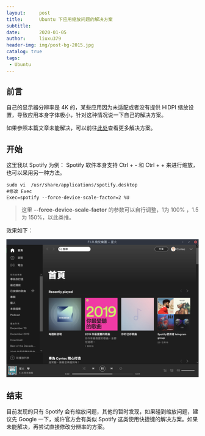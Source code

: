 ```yaml
---
layout:     post
title:      Ubuntu 下应用缩放问题的解决方案
subtitle:   
date:       2020-01-05
author:     liuxu379
header-img: img/post-bg-2015.jpg
catalog: true
tags:
 - Ubuntu
---
```





## 前言
自己的显示器分辨率是 4K 的，某些应用因为未适配或者没有提供 HIDPI 缩放设置，导致应用本身字体极小，针对这种情况说一下自己的解决方案。

如果参照本篇文章未能解决，可以前往[此处](https://wiki.archlinux.org/index.php/HiDPI_(%E7%AE%80%E4%BD%93%E4%B8%AD%E6%96%87))查看更多解决方案。

## 开始
这里我以 Spotify 为例：
Spotify 软件本身支持 Ctrl + - 和 Ctrl + + 来进行缩放，也可以采用另一种方法。
```
sudo vi  /usr/share/applications/spotify.desktop
#修改 Exec
Exec=spotify --force-device-scale-factor=2 %U
```
> 这里 **--force-device-scale-factor** 的参数可以自行调整，1为 100% ，1.5 为 150%，以此类推。

效果如下：

![Spotify](/img/ubuntu-hidpi-1.png?raw=true)


## 结束
目前发现的只有 Spotify 会有缩放问题，其他的暂时发现，如果碰到缩放问题，建议先 Google 一下，或许官方会有类似 Spotify 这类使用快捷键的解决方案。如果未能解决，再尝试直接修改分辨率的方案。